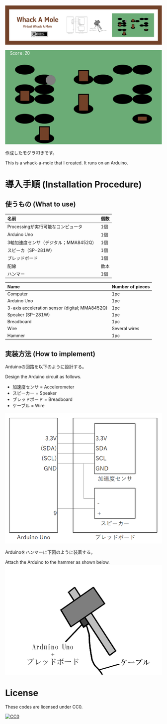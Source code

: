 ![WhackAMole](https://raw.githubusercontent.com/AsPJT/AsPJT/master/Picture/whack_a_mole.png)

![mole](https://github.com/AsPJT/Whack-A-Mole/blob/master/Picture/screen.png)

‪作成したモグラ叩きです。‬

This is a whack-a-mole that I created.
It runs on an Arduino.

# 導入手順 (Installation Procedure)

## 使うもの (What to use)

|名前|個数|
|:---|:---|
|Processingが実行可能なコンピュータ|1個|
|Arduino Uno|1個|
|3軸加速度センサ（デジタル；MMA8452Q）|1個|
|スピーカ（SP-281W）|1個|
|ブレッドボード|1個|
|配線|数本|
|ハンマー|1個|

|Name|Number of pieces|
|:---|:---|
|Computer|1pc|
|Arduino Uno|1pc|
|3-axis acceleration sensor (digital; MMA8452Q)|1pc|
|Speaker (SP-281W)|1pc|
|Breadboard|1pc|
|Wire|Several wires|
|Hammer|1pc|

## 実装方法 (How to implement)

Arduinoの回路を以下のように設計する。

Design the Arduino circuit as follows.

* 加速度センサ = Accelerometer
* スピーカー = Speaker
* ブレッドボード = Breadboard
* ケーブル = Wire

![blueprint](https://github.com/AsPJT/Whack-A-Mole/blob/master/Picture/blueprint.png)

Arduinoをハンマーに下図のように装着する。

Attach the Arduino to the hammer as shown below.
![hammer](https://github.com/AsPJT/Whack-A-Mole/blob/master/Picture/hammer.png)

# License

These codes are licensed under CC0.

[![CC0](https://mirrors.creativecommons.org/presskit/buttons/88x31/svg/cc-zero.svg "CC0")](http://creativecommons.org/publicdomain/zero/1.0/deed.en)
